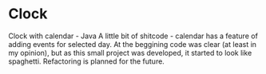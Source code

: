 # Clock
Clock with calendar - Java
A little bit of shitcode - calendar has a feature of adding events for selected day. At the beggining code was clear (at least in my opinion), but as this small project was developed, it started to look like spaghetti. Refactoring is planned for the future.
